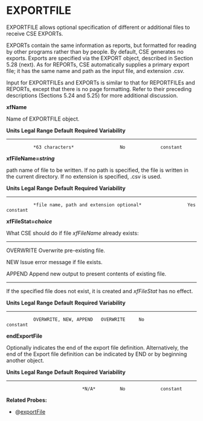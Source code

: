 # EXPORTFILE

EXPORTFILE allows optional specification of different or additional files to receive CSE EXPORTs.

EXPORTs contain the same information as reports, but formatted for reading by other programs rather than by people. By default, CSE generates no exports. Exports are specified via the EXPORT object, described in Section 5.28 (next). As for REPORTs, CSE automatically supplies a primary export file; it has the same name and path as the input file, and extension .csv.

Input for EXPORTFILEs and EXPORTs is similar to that for REPORTFILEs and REPORTs, except that there is no page formatting. Refer to their preceding descriptions (Sections 5.24 and 5.25) for more additional discussion.

**xfName**

Name of EXPORTFILE object.

  **Units**   **Legal Range**   **Default**   **Required**   **Variability**
  ----------- ----------------- ------------- -------------- -----------------
              *63 characters*                 No             constant

**xfFileName=*string***

path name of file to be written. If no path is specified, the file is written in the current directory. If no extension is specified, .csv is used.

  **Units**   **Legal Range**                            **Default**   **Required**   **Variability**
  ----------- ------------------------------------------ ------------- -------------- -----------------
              *file name, path and extension optional*                 Yes             constant

**xfFileStat=*choice***

What CSE should do if file *xfFileName* already exists:

  ----------------- ----------------------------------------------------
  OVERWRITE         Overwrite pre-existing file.

  NEW               Issue error message if file exists.

  APPEND            Append new output to present contents of existing
                    file.
  ----------------- ----------------------------------------------------

If the specified file does not exist, it is created and *xfFileStat* has no effect.

  **Units**   **Legal Range**          **Default**   **Required**   **Variability**
  ----------- ------------------------ ------------- -------------- -----------------
              OVERWRITE, NEW, APPEND   OVERWRITE     No             constant

**endExportFile**

Optionally indicates the end of the export file definition. Alternatively, the end of the Export file definition can be indicated by END or by beginning another object.

  **Units**   **Legal Range**   **Default**   **Required**   **Variability**
  ----------- ----------------- ------------- -------------- -----------------
                                *N/A*         No             constant

**Related Probes:**

- @[exportFile](#p_exportfile)
